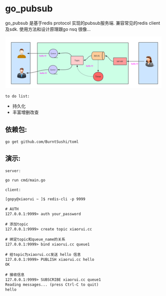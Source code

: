 # go_pubsub

go_pubsub 是基于redis protocol 实现的pubsub服务端. 兼容常见的redis client及sdk. 使用方法和设计原理跟go nsq 很像...

![设计图](doc/go_pubsub.png)

`to do list:`

* 持久化
* 丰富增删改查

## 依赖包:

```
go get github.com/BurntSushi/toml
```

## 演示:

`server:`

```
go run cmd/main.go
```

`client:`

```
[gopy@xiaorui ~ ]$ redis-cli -p 9999

# AUTH
127.0.0.1:9999> auth your_password

# 添加topic
127.0.0.1:9999> create topic xiaorui.cc

# 绑定topic和queue_name的关系
127.0.0.1:9999> bind xiaorui.cc queue1

# 给topic为xiaorui.cc发送 hello 信息
127.0.0.1:9999> PUBLISH xiaorui.cc hello
OK

# 接收信息
127.0.0.1:9999> SUBSCRIBE xiaorui.cc queue1
Reading messages... (press Ctrl-C to quit)
hello
```
